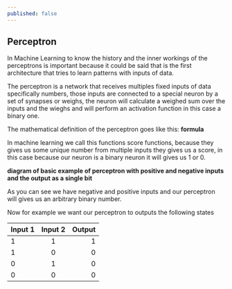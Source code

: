```yaml
---
published: false
---
```

## Perceptron
In Machine Learning to know the history and the inner workings of the perceptrons is important because it could be said that is the first architecture that tries to learn patterns with inputs of data.

The perceptron is a network that receives multiples fixed inputs of data specifically numbers, those inputs are connected to a special neuron by a set of synapses or weighs, the neuron will calculate a weighed sum over the inputs and the wieghs and will perform an activation function in this case a binary one.

The mathematical definition of the perceptron goes like this:
**formula**

In machine learning we call this functions score functions, because they gives us some unique number from multiple inputs they gives us a score, in this case because our neuron is a binary neuron it will gives us 1 or 0. 


**diagram of basic example of perceptron with positive and negative inputs and the output as a single bit**

As you can see we have negative and positive inputs and our perceptron will gives us an arbitrary binary number.

Now for example we want our perceptron to outputs the following states



| Input 1   |      Input 2      |  Output |
|----------|:-------------:|------:|
| 1 |  1 |1 |
| 1 |   0  |   0 |
| 0 | 1 |    0|
| 0 | 0 |    0|
